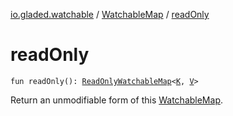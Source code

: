 [io.gladed.watchable](../index.md) / [WatchableMap](index.md) / [readOnly](./read-only.md)

# readOnly

`fun readOnly(): `[`ReadOnlyWatchableMap`](../-read-only-watchable-map/index.md)`<`[`K`](index.md#K)`, `[`V`](index.md#V)`>`

Return an unmodifiable form of this [WatchableMap](index.md).

